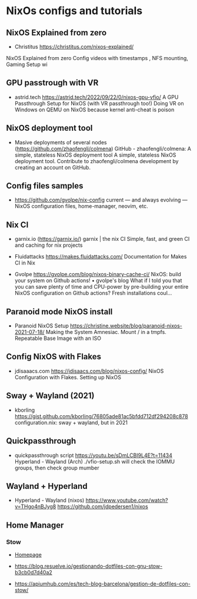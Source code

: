 
# NixOs configs and tutorials

## NixOS Explained from zero

* Christitus <https://christitus.com/nixos-explained/>

NixOS Explained from zero Config videos with timestamps , NFS mounting, Gaming Setup wi

## GPU passtrough with VR

* astrid.tech <https://astrid.tech/2022/09/22/0/nixos-gpu-vfio/>
  A GPU Passthrough Setup for NixOS (with VR passthrough too!)
  Doing VR on Windows on QEMU on NixOS because kernel anti-cheat is poison

## NixOS deployment tool

* Masive deployments of several nodes (https://github.com/zhaofengli/colmena)
  GitHub - zhaofengli/colmena: A simple, stateless NixOS deployment tool
  A simple, stateless NixOS deployment tool. Contribute to zhaofengli/colmena development by creating an account on GitHub.

## Config files samples

* https://github.com/gvolpe/nix-config
  current — and always evolving — NixOS configuration files, home-manager, neovim, etc.

## Nix CI

* garnix.io (https://garnix.io/)
  garnix | the nix CI
  Simple, fast, and green CI and caching for nix projects 

* Fluidattacks <https://makes.fluidattacks.com/>
  Documentation for Makes
  CI in Nix

* Gvolpe <https://gvolpe.com/blog/nixos-binary-cache-ci/>
  NixOS: build your system on Github actions! • gvolpe's blog
  What if I told you that you can save plenty of time and CPU-power by pre-building your entire NixOS configuration on Github actions? Fresh installations coul...

## Paranoid mode NixOS install

* Paranoid NixOS Setup <https://christine.website/blog/paranoid-nixos-2021-07-18/>
  Making the System Amnesiac. Mount / in a tmpfs. Repeatable Base Image with an ISO

## Config NixOS with Flakes

* jdisaaacs.com <https://jdisaacs.com/blog/nixos-config/>
  NixOS Configuration with Flakes. Setting up NixOS

## Sway + Wayland (2021)

* kborling <https://gist.github.com/kborling/76805ade81ac5bfdd712df294208c878>
  configuration.nix: sway + wayland, but in 2021

## Quickpassthrough 

* quickpassthrough script <https://youtu.be/sDmLCBI9L4E?t=11434>
  Hyperland - Wayland (Arch)
  ./vfio-setup.sh will check the IOMMU groups, then check group mumber

## Wayland + Hyperland

* Hyperland - Wayland (nixos) <https://www.youtube.com/watch?v=THgo4nBJyg8>
  https://github.com/jdpedersen1/nixos

## Home Manager

### Stow

* [Homepage](https://www.gnu.org/software/stow/manual/stow.html)

* <https://blog.resuelve.io/gestionando-dotfiles-con-gnu-stow-b3cb0d7d40a2>
* <https://apiumhub.com/es/tech-blog-barcelona/gestion-de-dotfiles-con-stow/>


